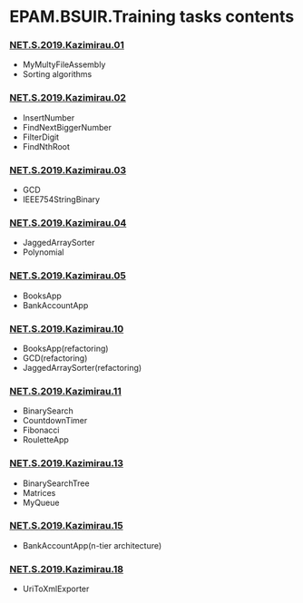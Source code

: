 # EPAM.BSUIR.Training tasks contents
### **[NET.S.2019.Kazimirau.01](https://github.com/RyokoAzuno/EPAM.BSUIR.Training/tree/master/NET.S.2019.Kazimirau.01)**</br>
* MyMultyFileAssembly
* Sorting algorithms

### **[NET.S.2019.Kazimirau.02](https://github.com/RyokoAzuno/EPAM.BSUIR.Training/tree/master/NET.S.2019.Kazimirau.02)**</br>
* InsertNumber
* FindNextBiggerNumber
* FilterDigit
* FindNthRoot

### **[NET.S.2019.Kazimirau.03](https://github.com/RyokoAzuno/EPAM.BSUIR.Training/tree/master/NET.S.2019.Kazimirau.03)**</br>
* GCD
* IEEE754StringBinary

### **[NET.S.2019.Kazimirau.04](https://github.com/RyokoAzuno/EPAM.BSUIR.Training/tree/master/NET.S.2019.Kazimirau.04)**</br>
* JaggedArraySorter
* Polynomial

### **[NET.S.2019.Kazimirau.05](https://github.com/RyokoAzuno/EPAM.BSUIR.Training/tree/master/NET.S.2019.Kazimirau.05)**</br>
* BooksApp
* BankAccountApp

### **[NET.S.2019.Kazimirau.10](https://github.com/RyokoAzuno/EPAM.BSUIR.Training/tree/master/NET.S.2019.Kazimirau.10)**</br>
* BooksApp(refactoring)
* GCD(refactoring)
* JaggedArraySorter(refactoring)

### **[NET.S.2019.Kazimirau.11](https://github.com/RyokoAzuno/EPAM.BSUIR.Training/tree/master/NET.S.2019.Kazimirau.11)**</br>
* BinarySearch
* CountdownTimer
* Fibonacci
* RouletteApp

### **[NET.S.2019.Kazimirau.13](https://github.com/RyokoAzuno/EPAM.BSUIR.Training/tree/master/NET.S.2019.Kazimirau.13)**</br>
* BinarySearchTree
* Matrices
* MyQueue

### **[NET.S.2019.Kazimirau.15](https://github.com/RyokoAzuno/EPAM.BSUIR.Training/tree/master/NET.S.2019.Kazimirau.15)**</br>
* BankAccountApp(n-tier architecture)

### **[NET.S.2019.Kazimirau.18](https://github.com/RyokoAzuno/EPAM.BSUIR.Training/tree/master/NET.S.2019.Kazimirau.18)**</br>
* UriToXmlExporter
